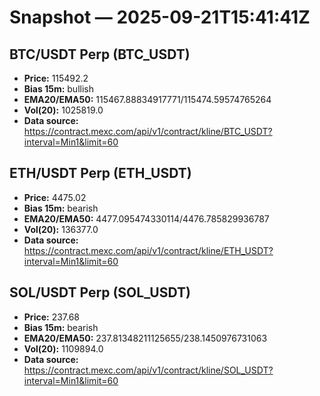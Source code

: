 # Snapshot — 2025-09-21T15:41:41Z

## BTC/USDT Perp (BTC_USDT)
- **Price:** 115492.2
- **Bias 15m:** bullish
- **EMA20/EMA50:** 115467.88834917771/115474.59574765264
- **Vol(20):** 1025819.0
- **Data source:** https://contract.mexc.com/api/v1/contract/kline/BTC_USDT?interval=Min1&limit=60

## ETH/USDT Perp (ETH_USDT)
- **Price:** 4475.02
- **Bias 15m:** bearish
- **EMA20/EMA50:** 4477.095474330114/4476.785829936787
- **Vol(20):** 136377.0
- **Data source:** https://contract.mexc.com/api/v1/contract/kline/ETH_USDT?interval=Min1&limit=60

## SOL/USDT Perp (SOL_USDT)
- **Price:** 237.68
- **Bias 15m:** bearish
- **EMA20/EMA50:** 237.81348211125655/238.1450976731063
- **Vol(20):** 1109894.0
- **Data source:** https://contract.mexc.com/api/v1/contract/kline/SOL_USDT?interval=Min1&limit=60

